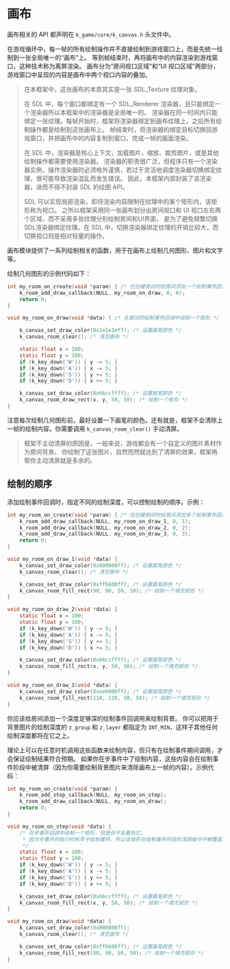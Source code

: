 
# 画布

画布相关的 API 都声明在 `k_game/core/k_canvas.h` 头文件中。

在游戏循环中，每一帧的所有绘制操作并不直接绘制到游戏窗口上，而是先统一绘制到一张全局唯一的“画布”上。
等到帧结束时，再将画布中的内容渲染到游戏窗口，这种技术称为离屏渲染。
画布分为“房间视口区域”和“UI 视口区域”两部分，游戏窗口中呈现的内容是画布中两个视口内容的叠加。

> 在本框架中，这张画布的本质其实是一张 SDL_Texture 纹理对象。
> 
> 在 SDL 中，每个窗口都绑定有一个 SDL_Renderer 渲染器，且只能绑定一个渲染器所以本框架中的渲染器是全局唯一的。
> 渲染器在同一时间内只能绑定一张纹理。每帧开始时，框架将渲染器绑定到画布纹理上，之后所有绘制操作都是绘制到这张画布上。
> 帧结束时，将渲染器的绑定目标切换回游戏窗口，并把画布中的内容复制到窗口，完成一帧的画面渲染。
> 
> 在 SDL 中，渲染器是核心上下文，加载图片，缩放、裁剪图片，或是其他绘制操作都需要使用渲染器。
> 渲染器的职责很广泛，但程序只有一个渲染器实例，操作渲染器时必须格外谨慎，若过于灵活地调度渲染器切换绑定纹理，很可能导致渲染混乱而发生错误。
> 因此，本框架内部封装了该渲染器，进而不得不封装 SDL 的绘图 API。
> 
> SDL 可以实现局部渲染，即将渲染内容限制在纹理中的某个矩形内，该矩形称为视口。
> 之所以框架采用同一张画布划分出房间视口和 UI 视口左右两个区域，而不采用多张纹理分别绘制房间和UI界面，
> 是为了避免频繁切换SDL渲染器绑定纹理。在 SDL 中，切换渲染器绑定纹理的开销比较大，而切换视口则是相对轻量的操作。

画布模块提供了一系列绘制相关的函数，用于在画布上绘制几何图形、图片和文字等。

绘制几何图形的示例代码如下：
```C
int my_room_on_create(void *param) { /* 在创建房间时给房间添加一个绘制事件回调 */
    k_room_add_draw_callback(NULL, my_room_on_draw, 0, 0);
    return 0;
}

void my_room_on_draw(void *data) { /* 在房间的绘制事件回调中绘制一个矩形 */

    k_canvas_set_draw_color(0x1e1e1eff); /* 设置画笔颜色 */
    k_canvas_room_clear(); /* 清空画布 */

    static float x = 100;
    static float y = 100;
    if (k_key_down('W')) { y -= 5; }
    if (k_key_down('A')) { x -= 5; }
    if (k_key_down('S')) { y += 5; }
    if (k_key_down('D')) { x += 5; }

    k_canvas_set_draw_color(0x66ccffff); /* 设置画笔颜色 */
    k_canvas_room_draw_rect(x, y, 50, 50); /* 绘制一个矩形 */
}

```

注意每次绘制几何图形前，最好设置一下画笔的颜色。还有就是，框架不会清除上一帧的绘制内容。你需要调用 `k_canvas_room_clear()` 手动清屏。

> 框架不主动清屏的原因是，一般来说，游戏都会有一个自定义的图片素材作为房间背景。
> 你绘制了这张图片，自然而然就达到了清屏的效果，框架再帮你主动清屏就是多余的。

## 绘制的顺序

添加绘制事件回调时，指定不同的绘制深度，可以控制绘制的顺序。示例：
```C
int my_room_on_create(void *param) { /* 在创建房间时给房间添加多个绘制事件回调，它们的绘制深度不同 */
    k_room_add_draw_callback(NULL, my_room_on_draw_1, 0, 1);
    k_room_add_draw_callback(NULL, my_room_on_draw_2, 0, 2);
    k_room_add_draw_callback(NULL, my_room_on_draw_3, 0, 3);
    return 0;
}

void my_room_on_draw_1(void *data) {
    k_canvas_set_draw_color(0x000000ff); /* 设置画笔颜色 */
    k_canvas_room_clear(); /* 清空画布 */

    k_canvas_set_draw_color(0xff6600ff); /* 设置画笔颜色 */
    k_canvas_room_fill_rect(90, 90, 50, 50); /* 绘制一个填充矩形 */
}

void my_room_on_draw_2(void *data) {
    static float x = 100;
    static float y = 100;
    if (k_key_down('W')) { y -= 5; }
    if (k_key_down('A')) { x -= 5; }
    if (k_key_down('S')) { y += 5; }
    if (k_key_down('D')) { x += 5; }

    k_canvas_set_draw_color(0x66ccffff); /* 设置画笔颜色 */
    k_canvas_room_fill_rect(x, y, 50, 50); /* 绘制一个填充矩形 */
}

void my_room_on_draw_3(void *data) {
    k_canvas_set_draw_color(0xee0000ff); /* 设置画笔颜色 */
    k_canvas_room_fill_rect(110, 110, 50, 50); /* 绘制一个填充矩形 */
}
```

你应该给房间添加一个深度足够深的绘制事件回调用来绘制背景。
你可以把用于背景图片的绘制深度的 `z_group` 和 `z_layer` 都指定为 `INT_MIN`，这样子其他任何绘制深度都将在它之上。

理论上可以在任意时机调用这些函数来绘制内容，但只有在绘制事件期间调用，才会保证绘制结果符合预期。
如果你在步事件中了绘制内容，这些内容会在绘制事件阶段中被清屏（因为你需要绘制背景图片来清除画布上一帧的内容）。示例代码：
```C
int my_room_on_create(void *param) {
    k_room_add_step_callback(NULL, my_room_on_step);
    k_room_add_draw_callback(NULL, my_room_on_draw);
    return 0;
}

void my_room_on_step(void *data) {
    /* 在步事件回调中绘制一个矩形，但是你不会看到它。
     * 因为步事件的执行时机早于绘制事件，所以该矩形在绘制事件阶段的清屏操作中被覆盖掉。
     */
    static float x = 100;
    static float y = 100;
    if (k_key_down('W')) { y -= 5; }
    if (k_key_down('A')) { x -= 5; }
    if (k_key_down('S')) { y += 5; }
    if (k_key_down('D')) { x += 5; }

    k_canvas_set_draw_color(0x66ccffff); /* 设置画笔颜色 */
    k_canvas_room_fill_rect(x, y, 50, 50); /* 绘制一个填充矩形 */
}

void my_room_on_draw(void *data) {
    k_canvas_set_draw_color(0x000000ff);
    k_canvas_room_clear(); /* 清空画布 */

    k_canvas_set_draw_color(0xff6600ff); /* 设置画笔颜色 */
    k_canvas_room_fill_rect(90, 90, 50, 50); /* 绘制一个填充矩形 */
}
```
